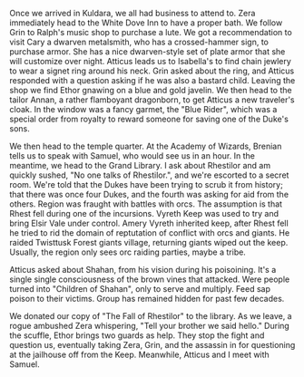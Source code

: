 Once we arrived in Kuldara, we all had business to attend to. Zera immediately head to the White Dove Inn to have a proper bath. We follow Grin to Ralph's music shop to purchase a lute. We got a recommendation to visit Cary a dwarven metalsmith, who has a crossed-hammer sign, to purchase armor. She has a nice dwarven-style set of plate armor that she will customize over night. Atticus leads us to Isabella's to find chain jewlery to wear a signet ring around his neck. Grin asked about the ring, and Atticus responded with a question asking if he was also a bastard child. Leaving the shop we find Ethor gnawing on a blue and gold javelin. We then head to the tailor Annan, a rather flamboyant dragonborn, to get Atticus a new traveler's cloak. In the window was a fancy garmet, the "Blue Rider", which was a special order from royalty to reward someone for saving one of the Duke's sons.

We then head to the temple quarter. At the Academy of Wizards, Brenian tells us to speak with Samuel, who would see us in an hour. In the meantime, we head to the Grand Library. I ask about Rhestilor and am quickly sushed, "No one talks of Rhestilor.", and we're escorted to a secret room. We're told that the Dukes have been trying to scrub it from history; that there was once four Dukes, and the fourth was asking for aid from the others. Region was fraught with battles with orcs. The assumption is that Rhest fell during one of the incursions. Vyreth Keep was used to try and bring Elsir Vale under control. Amery Vyreth inherited keep, after Rhest fell he tried to rid the domain of reptutation of conflict with orcs and giants. He raided Twisttusk Forest giants village, returning giants wiped out the keep. Usually, the region only sees orc raiding parties, maybe a tribe.

Atticus asked about Shahan, from his vision during his poisoining. It's a single single consciousness of the brown vines that attacked. Were people turned into "Children of Shahan", only to serve and multiply. Feed sap poison to their victims. Group has remained hidden for past few decades. 

We donated our copy of "The Fall of Rhestilor" to the library. As we leave, a rogue ambushed Zera whispering, "Tell your brother we said hello." During the scuffle, Ethor brings two guards as help. They stop the fight and question us, eventually taking Zera, Grin, and the assassin in for questioning at the jailhouse off from the Keep. Meanwhile, Atticus and I meet with Samuel.


